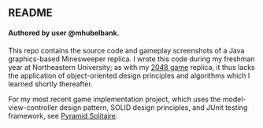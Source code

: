 ## README
#### Authored by user @mhubelbank.

This repo contains the source code and gameplay screenshots of a Java graphics-based Minesweeper replica. I wrote this code during my freshman year at Northeastern University; as with my [2048 game](https://github.com/mhubelbank/2048-game) replica, it thus lacks the application of object-oriented design principles and algorithms which I learned shortly thereafter.

For my most recent game implementation project, which uses the model-view-controller design pattern, SOLID design principles, and JUnit testing framework, see [Pyramid Solitaire](https://github.com/mhubelbank/pyramid-solitaire-game).
